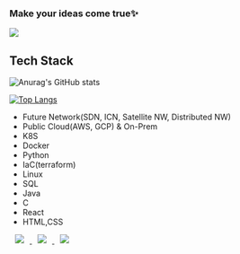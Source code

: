 ### Make your ideas come true✨

<a href="https://github.com/hayleyshim"><img src="https://hits.seeyoufarm.com/api/count/incr/badge.svg?url=https%3A%2F%2Fgithub.com%2FAlpoxDev"/></a>                        

## Tech Stack
![Anurag's GitHub stats](https://github-readme-stats.vercel.app/api?username=hayleyshim&show_icons=true&theme=radical)

[![Top Langs](https://github-readme-stats.vercel.app/api/top-langs/?username=hayleyshim&langs_count=8)](https://github.com/anuraghazra/github-readme-stats)

- Future Network(SDN, ICN, Satellite NW, Distributed NW)
- Public Cloud(AWS, GCP) & On-Prem
- K8S
- Docker 
- Python
- IaC(terraform)
- Linux
- SQL
- Java
- C
- React
- HTML,CSS

<a href="https://hayleyshim.github.io/">
    <img 
        src="http://img.shields.io/badge/-Tech%20Blog-655ced?style=flat&logo=github&link=https://alpox.kr"
        style="height : auto; margin-left : 10px; margin-right : 10px;"/>
</a> 

<a href="https://gettingconnected.tistory.com/">
    <img 
        src="https://img.shields.io/static/v1?label=&message=Tistory(inactive)&color=orange"
        style="height : auto; margin-left : 10px; margin-right : 10px;"/>
</a> 

<a href="https://www.facebook.com/yhshim17">
    <img 
        src="https://img.shields.io/badge/facebook-1877f2?style=flat-square&logo=facebook&logoColor=white&link=https://www.facebook.com/yhshim17"
        style="height : auto; margin-left : 10px; margin-right : 10px;"/>
</a> 
